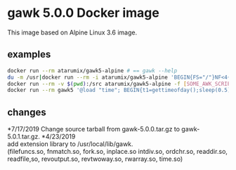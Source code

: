 # gawk 5.0.0 Docker image
This image based on Alpine Linux 3.6 image.

## examples
```sh
docker run --rm atarumix/gawk5-alpine # == gawk --help
du -m /usr|docker run --rm -i atarumix/gawk5-alpine 'BEGIN{FS="/"}NF<4{print}' # run one-liner with host OS's stdin.
docker run --rm -v $(pwd):/src atarumix/gawk5-alpine -f [SOME_AWK_SCRIPT] # current directory in the container is set to "/src".
docker run --rm gawk5 '@load "time"; BEGIN{t1=gettimeofday();sleep(0.5);t2=gettimeofday();print t2-t1}' # import extension and call it.
```

## changes
*7/17/2019
Change source tarball from gawk-5.0.0.tar.gz to gawk-5.0.1.tar.gz.
*4/23/2019  
add extension library to /usr/local/lib/gawk.  
(filefuncs.so, fnmatch.so, fork.so, inplace.so intdiv.so, ordchr.so, readdir.so, readfile,so, revoutput.so, revtwoway.so, rwarray.so, time.so)

